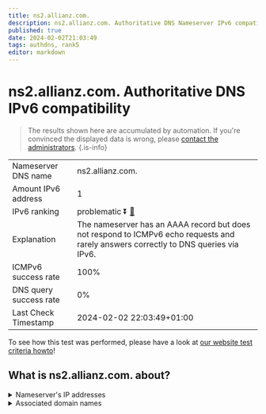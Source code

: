 ```yaml
---
title: ns2.allianz.com.
description: ns2.allianz.com. Authoritative DNS Nameserver IPv6 compatibility
published: true
date: 2024-02-02T21:03:49
tags: authdns, rank5
editor: markdown
---
```


# ns2.allianz.com. Authoritative DNS IPv6 compatibility

> The results shown here are accumulated by automation. If you're convinced the displayed data is wrong, please [contact the administrators](/howto/chat). 
{.is-info}




|   |   |
| - | - |
| Nameserver DNS name | ns2.allianz.com.
| Amount IPv6 address | 1
| IPv6 ranking | problematic :arrow_double_down: [🔗](/howto/ranking) |
| Explanation | The nameserver has an AAAA record but does not respond to ICMPv6 echo requests and rarely answers correctly to DNS queries via IPv6. |
| ICMPv6 success rate | 100%|
| DNS query success rate | 0% |
| Last Check Timestamp | 2024-02-02 22:03:49+01:00 |

To see how this test was performed, please have a look at [our website test criteria howto](/howto/testcriteria/authdns)!


## What is ns2.allianz.com. about?




<details>
<summary>Nameserver's IP addresses</summary>

2620:4d:4000:6259:7:1:0:1

</details>



<details>
<summary>Associated domain names</summary>

www.allianz.de

</details>
